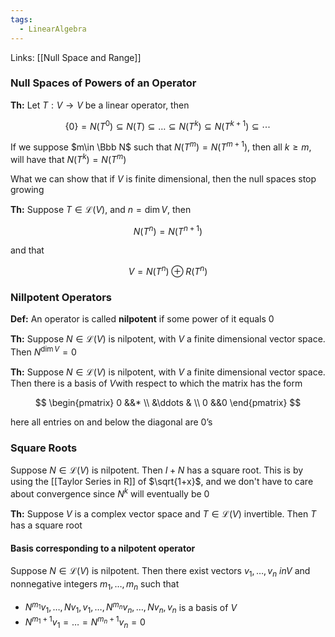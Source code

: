 ```yaml
---
tags:
  - LinearAlgebra
---
```

Links: [[Null Space and Range]]
### Null Spaces of Powers of an Operator
**Th:** Let $T : V \to V$ be a linear operator, then

$$ \{ 0\} = N(T^0) \subseteq N(T) \subseteq \dots \subseteq N(T^k) \subseteq N(T^{k+1}) \subseteq \cdots $$

If we suppose $m\in \Bbb N$ such that $N(T^m) = N(T^{m+1})$, then all $k \ge m$, will have that ${N(T^k ) = N(T^m)}$

What we can show that if $V$ is finite dimensional, then the null spaces stop growing

********Th:******** Suppose $T \in \mathcal L(V)$, and $n = \dim V$, then

$$ N(T^n) = N(T^{n+1}) $$

and that

$$ V = N(T^n ) \oplus R(T^n) $$

### Nillpotent Operators

**Def:** An operator is called **nilpotent** if some power of it equals $0$

********Th:******** Suppose $N \in \mathcal L(V)$ is nilpotent, with $V$ a finite dimensional vector space. Then ${N^{\dim V} = 0}$

**Th:** Suppose $N \in \mathcal L(V)$ is nilpotent, with $V$ a finite dimensional vector space. Then there is a basis of $V$with respect to which the matrix has the form

$$ \begin{pmatrix} 0 &&* \\ &\ddots & \\ 0 &&0 \end{pmatrix} $$

here all entries on and below the diagonal are $0$’s

### Square Roots

Suppose $N \in\mathcal L(V)$ is nilpotent. Then $I + N$ has a square root. This is by using the [[Taylor Series in R]] of $\sqrt{1+x}$, and we don't have to care about convergence since $N^k$ will eventually be $0$

**Th:** Suppose $V$ is a complex vector space and $T \in \mathcal L(V)$ invertible. Then $T$ has a square root

#### Basis corresponding to a nilpotent operator
Suppose $N \in \mathcal L(V)$ is nilpotent. Then there exist vectors $v_1, \dots, v_n \ in V$ and nonnegative integers $m_1, \dots, m_n$ such that
- $N^{m_1}v_1, \dots, Nv_1, v_1, \dots, N^{m_n}v_n, \dots, Nv_n, v_n$ is a basis of $V$
- $N^{m_1+1} v_1 = \dots = N^{m_n+1} v_n = 0$ 